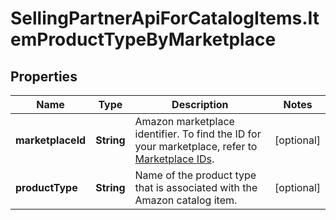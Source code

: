 # SellingPartnerApiForCatalogItems.ItemProductTypeByMarketplace

## Properties

Name | Type | Description | Notes
------------ | ------------- | ------------- | -------------
**marketplaceId** | **String** | Amazon marketplace identifier. To find the ID for your marketplace, refer to [Marketplace IDs](https://developer-docs.amazon.com/sp-api/docs/marketplace-ids). | [optional] 
**productType** | **String** | Name of the product type that is associated with the Amazon catalog item. | [optional] 


